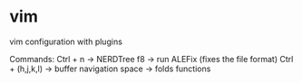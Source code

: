 # vim
vim configuration with plugins

Commands:
    Ctrl + n         -> NERDTree
    f8               -> run ALEFix (fixes the file format)
    Ctrl + (h,j,k,l) -> buffer navigation
    space            -> folds functions
